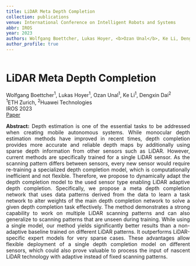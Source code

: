 ```yaml
---
title: LiDAR Meta Depth Completion
collection: publications
venue: International Conference on Intelligent Robots and Systems
abbr: IROS
year: 2023
authors: Wolfgang Boettcher, Lukas Hoyer, <b>Ozan Unal</b>, Ke Li, Dengxin Dai
author_profile: true
---
```

<head>
  <link rel="stylesheet" href="/assets/css/bulma.min.css">
  <link rel="stylesheet" href="/assets/css/bulma-carousel.min.css">
  <link rel="stylesheet" href="/assets/css/bulma-slider.min.css">
  <link rel="stylesheet" href="/assets/css/fontawesome.all.min.css">
  <link rel="stylesheet"
  href="https://cdn.jsdelivr.net/gh/jpswalsh/academicons@1/css/academicons.min.css">
  <link rel="stylesheet" href="/assets/css/index.css">
</head>
<div class="hero-body">
    <div class="container is-max-desktop">
        <div class="columns is-centered">
        <div class="column has-text-centered">
            <h1 class="title is-3 publication-title">LiDAR Meta Depth Completion</h1>
            <div class="is-size-6 publication-authors">
                <span class="author-block">
                    Wolfgang Boettcher<sup>1</sup>, Lukas Hoyer<sup>1</sup>, Ozan Unal<sup>1</sup>, Ke Li<sup>1</sup>, Dengxin Dai<sup>2</sup>
                </span>
            </div>
            <div class="is-size-6 publication-authors">
                <span class="author-block"><sup>1</sup>ETH Zurich, <sup>2</sup>Huawei Technologies <br> IROS 2023 </span>
            </div>
            <div class="column has-text-centered">
                <div class="publication-links">
                    <span class="link-block">
                        <a href="https://ieeexplore.ieee.org/abstract/document/10341349" target="_blank"
                        class="external-link button is-normal is-rounded is-dark">
                            <span>Paper</span>
                        </a>
                    </span>
                </div>
            </div>
        </div>     
    </div>
</div>
<p style="text-align: justify;"><b>Abstract:</b> Depth estimation is one of the essential tasks to be addressed when creating mobile autonomous systems. While monocular depth estimation methods have improved in recent times, depth completion provides more accurate and reliable depth maps by additionally using sparse depth information from other sensors such as LiDAR. However, current methods are specifically trained for a single LiDAR sensor. As the scanning pattern differs between sensors, every new sensor would require re-training a specialized depth completion model, which is computationally inefficient and not flexible. Therefore, we propose to dynamically adapt the depth completion model to the used sensor type enabling LiDAR adaptive depth completion. Specifically, we propose a meta depth completion network that uses data patterns derived from the data to learn a task network to alter weights of the main depth completion network to solve a given depth completion task effectively. The method demonstrates a strong capability to work on multiple LiDAR scanning patterns and can also generalize to scanning patterns that are unseen during training. While using a single model, our method yields significantly better results than a non-adaptive baseline trained on different LiDAR patterns. It outperforms LiDAR-specific expert models for very sparse cases. These advantages allow flexible deployment of a single depth completion model on different sensors, which could also prove valuable to process the input of nascent LiDAR technology with adaptive instead of fixed scanning patterns.